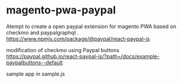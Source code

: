 # magento-pwa-paypal

Atempt to create a open paypal extension for magento PWA based on checkmo and paypalgraphql . 
https://www.npmjs.com/package/@paypal/react-paypal-js

modification of checkmo 
using Paypal buttons 
https://paypal.github.io/react-paypal-js/?path=/docs/example-paypalbuttons--default

sample app in sample.js
